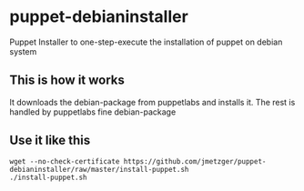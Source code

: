 # puppet-debianinstaller
Puppet Installer to one-step-execute the installation of puppet on debian system 

## This is how it works 
It downloads the debian-package from puppetlabs and installs it.
The rest is handled by puppetlabs fine debian-package 

## Use it like this
```
wget --no-check-certificate https://github.com/jmetzger/puppet-debianinstaller/raw/master/install-puppet.sh
./install-puppet.sh
```
